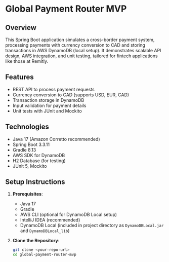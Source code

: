 # Global Payment Router MVP

## Overview
This Spring Boot application simulates a cross-border payment system, processing payments with currency conversion to CAD and storing transactions in AWS DynamoDB (local setup). It demonstrates scalable API design, AWS integration, and unit testing, tailored for fintech applications like those at Remitly.

## Features
- REST API to process payment requests
- Currency conversion to CAD (supports USD, EUR, CAD)
- Transaction storage in DynamoDB
- Input validation for payment details
- Unit tests with JUnit and Mockito

## Technologies
- Java 17 (Amazon Corretto recommended)
- Spring Boot 3.3.11
- Gradle 8.13
- AWS SDK for DynamoDB
- H2 Database (for testing)
- JUnit 5, Mockito

## Setup Instructions
1. **Prerequisites**:
   - Java 17
   - Gradle
   - AWS CLI (optional for DynamoDB Local setup)
   - IntelliJ IDEA (recommended)
   - DynamoDB Local (included in project directory as `DynamoDBLocal.jar` and `DynamoDBLocal_lib`)

2. **Clone the Repository**:
   ```bash
   git clone <your-repo-url>
   cd global-payment-router-mvp
